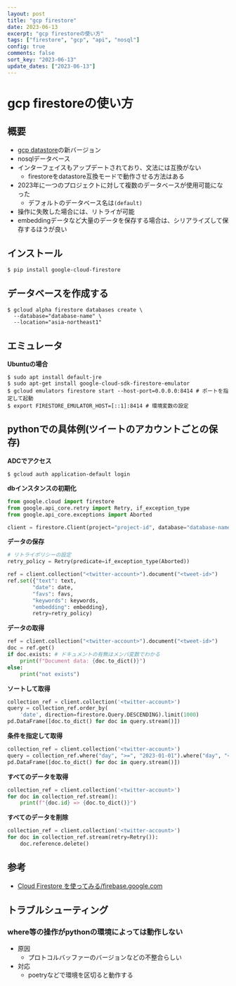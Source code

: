 ```yaml
---
layout: post
title: "gcp firestore"
date: 2023-06-13
excerpt: "gcp firestoreの使い方"
tags: ["firestore", "gcp", "api", "nosql"]
config: true
comments: false
sort_key: "2023-06-13"
update_dates: ["2023-06-13"]
---
```


# gcp firestoreの使い方

## 概要
 - [gcp datastore](/gcp-datastore/)の新バージョン
 - nosqlデータベース
 - インターフェイスもアップデートされており、文法には互換がない
   - firestoreをdatastore互換モードで動作させる方法はある
 - 2023年に一つのプロジェクトに対して複数のデータベースが使用可能になった
   - デフォルトのデータベース名は`(default)`
 - 操作に失敗した場合には、リトライが可能
 - embeddingデータなど大量のデータを保存する場合は、シリアライズして保存するほうが良い

## インストール

```console
$ pip install google-cloud-firestore
```

## データベースを作成する

```console
$ gcloud alpha firestore databases create \
  --database="database-name" \
  --location="asia-northeast1"
```

## エミュレータ

**Ubuntuの場合**
```console
$ sudo apt install default-jre
$ sudo apt-get install google-cloud-sdk-firestore-emulator
$ gcloud emulators firestore start --host-port=0.0.0.0:8414 # ポートを指定して起動
$ export FIRESTORE_EMULATOR_HOST=[::1]:8414 # 環境変数の設定
```

## pythonでの具体例(ツイートのアカウントごとの保存)

**ADCでアクセス**
```console
$ gcloud auth application-default login
```

**dbインスタンスの初期化**
```python
from google.cloud import firestore
from google.api_core.retry import Retry, if_exception_type
from google.api_core.exceptions import Aborted

client = firestore.Client(project="project-id", database="database-name")
```

**データの保存**
```python
# リトライポリシーの設定
retry_policy = Retry(predicate=if_exception_type(Aborted))

ref = client.collection("<twitter-account>").document("<tweet-id>")
ref.set({"text": text,
        "date": date,
        "favs": favs,
        "keywords": keywords,
        "embedding": embedding},
        retry=retry_policy)
```

**データの取得**
```python
ref = client.collection("<twitter-account>").document("<tweet-id>")
doc = ref.get()
if doc.exists: # ドキュメントの有無はメンバ変数でわかる
    print(f"Document data: {doc.to_dict()}")
else:
    print("not exists")
```

**ソートして取得**
```python
collection_ref = client.collection('<twitter-account>')
query = collection_ref.order_by(
    'date', direction=firestore.Query.DESCENDING).limit(1000)
pd.DataFrame([doc.to_dict() for doc in query.stream()])
```

**条件を指定して取得**
```python
collection_ref = client.collection('<twitter-account>')
query = collection_ref.where("day", ">=", "2023-01-01").where("day", "<=", "2023-12-31")
pd.DataFrame([doc.to_dict() for doc in query.stream()])
```

**すべてのデータを取得**
```python
collection_ref = client.collection('<twitter-account>')
for doc in collection_ref.stream():
    print(f"{doc.id} => {doc.to_dict()}")
```

**すべてのデータを削除**
```python
collection_ref = client.collection('<twitter-account>')
for doc in collection_ref.stream(retry=Retry()):
    doc.reference.delete()
```

## 参考
 - [Cloud Firestore を使ってみる/firebase.google.com](https://firebase.google.com/docs/firestore/quickstart?hl=ja)

## トラブルシューティング

### where等の操作がpythonの環境によっては動作しない
 - 原因
   - プロトコルバッファーのバージョンなどの不整合らしい
 - 対応
   - poetryなどで環境を区切ると動作する
